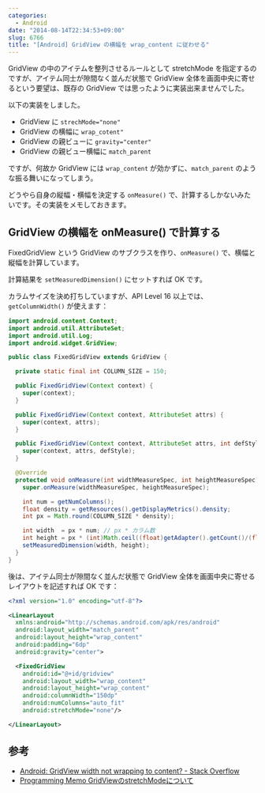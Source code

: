 ```yaml
---
categories:
  - Android
date: "2014-08-14T22:34:53+09:00"
slug: 6766
title: "[Android] GridView の横幅を wrap_content に従わせる"
---
```


GridView の中のアイテムを整列させるルールとして stretchMode を指定するのですが、アイテム同士が隙間なく並んだ状態で GridView 全体を画面中央に寄せるという要望は、既存の GridView では思ったように実装出来ませんでした。

以下の実装をしました。

* GridView に `strechMode="none"`
* GridView の横幅に `wrap_cotent"`
* GridView の親ビューに `gravity="center"`
* GridView の親ビュー横幅に `match_parent`

ですが、何故か GridView には `wrap_content` が効かずに、`match_parent` のような振る舞いになってしまう。

どうやら自身の縦幅・横幅を決定する `onMeasure()` で、計算するしかないみたいです。その実装をメモしておきます。

## GridView の横幅を onMeasure() で計算する

FixedGridView という GridView のサブクラスを作り、`onMeasure()` で、横幅と縦幅を計算しています。

計算結果を `setMeasuredDimension()` にセットすれば OK です。

カラムサイズを決め打ちしていますが、API Level 16 以上では、`getColumnWidth()` が使えます：

```java
import android.content.Context;
import android.util.AttributeSet;
import android.util.Log;
import android.widget.GridView;

public class FixedGridView extends GridView {

  private static final int COLUMN_SIZE = 150;

  public FixedGridView(Context context) {
    super(context);
  }

  public FixedGridView(Context context, AttributeSet attrs) {
    super(context, attrs);
  }

  public FixedGridView(Context context, AttributeSet attrs, int defStyle) {
    super(context, attrs, defStyle);
  }

  @Override
  protected void onMeasure(int widthMeasureSpec, int heightMeasureSpec) {
    super.onMeasure(widthMeasureSpec, heightMeasureSpec);

    int num = getNumColumns();
    float density = getResources().getDisplayMetrics().density;
    int px = Math.round(COLUMN_SIZE * density);

    int width  = px * num; // px * カラム数
    int height = px * (int)Math.ceil((float)getAdapter().getCount()/(float)num); // px * 行数
    setMeasuredDimension(width, height);
  }
}
```

後は、アイテム同士が隙間なく並んだ状態で GridView 全体を画面中央に寄せるレイアウトを記述すれば OK です：

```xml
<?xml version="1.0" encoding="utf-8"?>

<LinearLayout
  xmlns:android="http://schemas.android.com/apk/res/android"
  android:layout_width="match_parent"
  android:layout_height="wrap_content"
  android:padding="6dp"
  android:gravity="center">

  <FixedGridView
    android:id="@+id/gridview"
    android:layout_width="wrap_content"
    android:layout_height="wrap_content"
    android:columnWidth="150dp"
    android:numColumns="auto_fit"
    android:stretchMode="none"/>

</LinearLayout>
```

## 参考

* [Android: GridView width not wrapping to content? - Stack Overflow](http://stackoverflow.com/questions/5650760/android-gridview-width-not-wrapping-to-content)
* [Programming Memo GridViewのstretchModeについて](http://tmken2.blog95.fc2.com/blog-entry-14.html)
